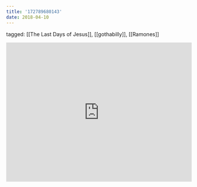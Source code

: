 ```yaml
---
title: '172789680143'
date: 2018-04-10
---
```

tagged: [[The Last Days of Jesus]], [[gothabilly]], [[Ramones]]
<iframe allow="accelerometer; autoplay; clipboard-write; encrypted-media; gyroscope; picture-in-picture" allowfullscreen="" frameborder="0" height="375" id="youtube_iframe" src="https://www.youtube.com/embed/zxU-3ZWIL4E?feature=oembed&amp;enablejsapi=1&amp;origin=https://safe.txmblr.com&amp;wmode=opaque" width="500"></iframe>
